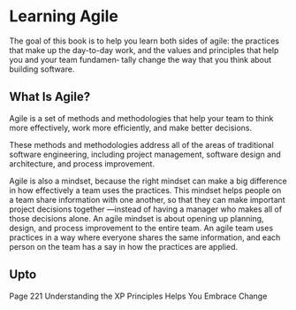 # Learning Agile

The goal of this book is to help you learn both sides of agile: the practices that make up the day-to-day work, and the values and principles that help you and your team fundamen‐ tally change the way that you think about building software.

## What Is Agile?
Agile is a set of methods and methodologies that help your team to think more effectively, work more efficiently, and make better decisions.

These methods and methodologies address all of the areas of traditional software engineering, including project management, software design and architecture, and process improvement.

Agile is also a mindset, because the right mindset can make a big difference in how effectively a team uses the practices. This mindset helps people on a team share information with one another, so that they can make important project decisions together —instead of having a manager who makes all of those decisions alone. An agile mindset is about opening up planning, design, and process improvement to the entire team. An agile team uses practices in a way where everyone shares the same information, and each person on the team has a say in how the practices are applied.


## Upto
Page 221
Understanding the XP Principles Helps You Embrace Change
